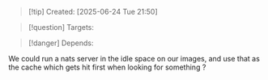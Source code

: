 
>[!tip] Created: [2025-06-24 Tue 21:50]

>[!question] Targets: 

>[!danger] Depends: 

We could run a nats server in the idle space on our images, and use that as the cache which gets hit first when looking for something ?